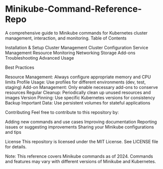 # Minikube-Command-Reference-Repo

A comprehensive guide to Minikube commands for Kubernetes cluster management, interaction, and monitoring.
Table of Contents

Installation & Setup
Cluster Management
Cluster Configuration
Service Management
Resource Monitoring
Networking
Storage
Add-ons
Troubleshooting
Advanced Usage

Best Practices

Resource Management: Always configure appropriate memory and CPU limits
Profile Usage: Use profiles for different environments (dev, test, staging)
Add-on Management: Only enable necessary add-ons to conserve resources
Regular Cleanup: Periodically clean up unused resources and images
Version Pinning: Use specific Kubernetes versions for consistency
Backup Important Data: Use persistent volumes for stateful applications

Contributing
Feel free to contribute to this repository by:

Adding new commands and use cases
Improving documentation
Reporting issues or suggesting improvements
Sharing your Minikube configurations and tips

License
This repository is licensed under the MIT License. See LICENSE file for details.

Note: This reference covers Minikube commands as of 2024. Commands and features may vary with different versions of Minikube and Kubernetes.
